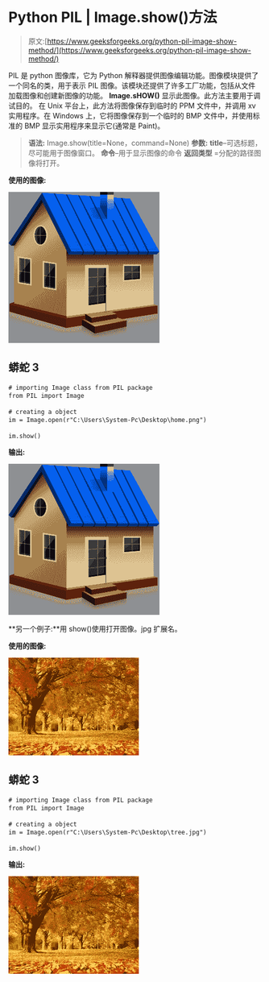 # Python PIL | Image.show()方法

> 原文:[https://www.geeksforgeeks.org/python-pil-image-show-method/](https://www.geeksforgeeks.org/python-pil-image-show-method/)

PIL 是 python 图像库，它为 Python 解释器提供图像编辑功能。图像模块提供了一个同名的类，用于表示 PIL 图像。该模块还提供了许多工厂功能，包括从文件加载图像和创建新图像的功能。
**Image.sHOW()** 显示此图像。此方法主要用于调试目的。
在 Unix 平台上，此方法将图像保存到临时的 PPM 文件中，并调用 xv 实用程序。在 Windows 上，它将图像保存到一个临时的 BMP 文件中，并使用标准的 BMP 显示实用程序来显示它(通常是 Paint)。

> **语法:** Image.show(title=None，command=None)
> **参数:**
> **title**–可选标题，尽可能用于图像窗口。
> **命令**–用于显示图像的命令
> **返回类型** =分配的路径图像将打开。

**使用的图像:**

![](img/b9d9345df71fc8e6c101def0e1afd214.png)

## 蟒蛇 3

```
# importing Image class from PIL package
from PIL import Image

# creating a object
im = Image.open(r"C:\Users\System-Pc\Desktop\home.png")

im.show()
```

**输出:**

![](img/b9d9345df71fc8e6c101def0e1afd214.png)

**另一个例子:**用 show()使用打开图像。jpg 扩展名。

**使用的图像:**

![](img/265b098c7c228c1351ae135294268ffd.png)

## 蟒蛇 3

```
# importing Image class from PIL package
from PIL import Image

# creating a object
im = Image.open(r"C:\Users\System-Pc\Desktop\tree.jpg")

im.show()
```

**输出:**

![](img/265b098c7c228c1351ae135294268ffd.png)
